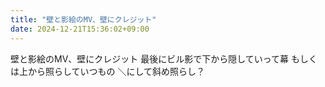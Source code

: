 ```yaml
---
title: "壁と影絵のMV、壁にクレジット"
date: 2024-12-21T15:36:02+09:00
---
```

壁と影絵のMV、壁にクレジット
最後にビル影で下から隠していって幕
もしくは上から照らしていつもの
＼にして斜め照らし？
